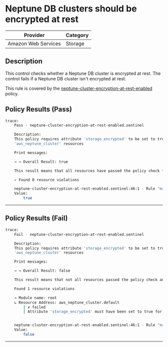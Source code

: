 #  Neptune DB clusters should be encrypted at rest

| Provider            | Category                    |
|---------------------|-----------------------------|
| Amazon Web Services | Storage                     |

## Description

This control checks whether a Neptune DB cluster is encrypted at rest. The control fails if a Neptune DB cluster isn't encrypted at rest.

This rule is covered by the [neptune-cluster-encryption-at-rest-enabled](../../policies/neptune-cluster-encryption-at-rest-enabled.sentinel) policy.

## Policy Results (Pass)
```bash
trace:
    Pass - neptune-cluster-encryption-at-rest-enabled.sentinel

    Description:
    This policy requires attribute 'storage_encrypted' to be set to true for
    'aws_neptune_cluster' resources

    Print messages:

    → → Overall Result: true

    This result means that all resources have passed the policy check for the policy neptune-cluster-encryption-at-rest-enabled.

    ✓ Found 0 resource violations

    neptune-cluster-encryption-at-rest-enabled.sentinel:46:1 - Rule "main"
    Value:
        true
```

---

## Policy Results (Fail)
```bash
trace:
    Fail - neptune-cluster-encryption-at-rest-enabled.sentinel

    Description:
    This policy requires attribute 'storage_encrypted' to be set to true for
    'aws_neptune_cluster' resources

    Print messages:

    → → Overall Result: false

    This result means that not all resources passed the policy check and the protected behavior is not allowed for the policy neptune-cluster-encryption-at-rest-enabled.

    Found 1 resource violations

    → Module name: root
    ↳ Resource Address: aws_neptune_cluster.default
        | ✗ failed
        | Attribute 'storage_encrypted' must have been set to true for 'aws_neptune_cluster' resources.Refer to https://docs.aws.amazon.com/securityhub/latest/userguide/neptune-controls.html#neptune-1 for more details.


    neptune-cluster-encryption-at-rest-enabled.sentinel:46:1 - Rule "main"
    Value:
        false
```

---